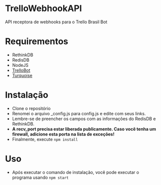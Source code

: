 # TrelloWebhookAPI
API receptora de webhooks para o Trello Brasil Bot

# Requirementos
* RethinkDB
* RedisDB
* NodeJS
* [TrelloBot](https://github.com/Trello-Bot-Portuguese/TrelloBot-Translated)
* [Turquoise](https://github.com/Trello-Bot-Portuguese/Turquoise-Translated)

# Instalação
* Clone o repositório
* Renomei o arquivo _config.js para config.js e edite com seus links.
* Lembre-se de preencher os campos com as informações do RedisDB e RethinkDB.
* **A recv_port precisa estar liberada publicamente. Caso você tenha um firewall, adicione esta porta na lista de exceções!**
* Finalmente, execute `npm install`

# Uso
* Após executar o comando de instalação, você pode executar o programa usando `npm start`
